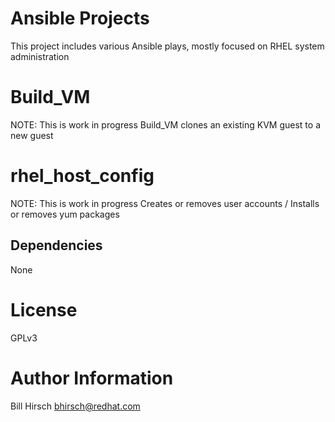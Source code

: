 # Ansible Projects
This project includes various Ansible plays, mostly focused on RHEL system administration

# Build_VM
NOTE:  This is work in progress
Build_VM clones an existing KVM guest to a new guest

# rhel_host_config
NOTE:  This is work in progress
Creates or removes user accounts / Installs or removes yum packages

## Dependencies 
None


# License
GPLv3
# Author Information
Bill Hirsch bhirsch@redhat.com

